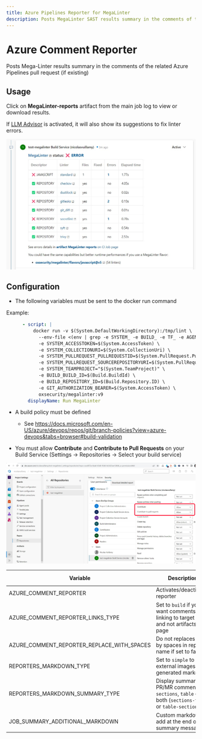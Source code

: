 ```yaml
---
title: Azure Pipelines Reporter for MegaLinter
description: Posts MegaLinter SAST results summary in the comments of the related Azure Pipelines pull request (if existing)
---
```

<!-- markdownlint-disable MD013 MD033 MD041 -->
# Azure Comment Reporter

Posts Mega-Linter results summary in the comments of the related Azure Pipelines pull request (if existing)

## Usage

Click on **MegaLinter-reports** artifact from the main job log to view or download results.

If [LLM Advisor](../llm-advisor.md) is activated, it will also show its suggestions to fix linter errors.

![Screenshot](../assets/images/AzureCommentReporter.jpg)

## Configuration

- The following variables must be sent to the docker run command

Example:

```yaml
      - script: |
          docker run -v $(System.DefaultWorkingDirectory):/tmp/lint \
            --env-file <(env | grep -e SYSTEM_ -e BUILD_ -e TF_ -e AGENT_) \
            -e SYSTEM_ACCESSTOKEN=$(System.AccessToken) \
            -e SYSTEM_COLLECTIONURI=$(System.CollectionUri) \
            -e SYSTEM_PULLREQUEST_PULLREQUESTID=$(System.PullRequest.PullRequestId) \
            -e SYSTEM_PULLREQUEST_SOURCEREPOSITORYURI=$(System.PullRequest.SourceRepositoryURI) \
            -e SYSTEM_TEAMPROJECT="$(System.TeamProject)" \
            -e BUILD_BUILD_ID=$(Build.BuildId) \
            -e BUILD_REPOSITORY_ID=$(Build.Repository.ID) \
            -e GIT_AUTHORIZATION_BEARER=$(System.AccessToken) \
            oxsecurity/megalinter:v9
        displayName: Run MegaLinter
```

- A build policy must be defined

  - See <https://docs.microsoft.com/en-US/azure/devops/repos/git/branch-policies?view=azure-devops&tabs=browser#build-validation>

- You must allow **Contribute** and **Contribute to Pull Requests** on your Build Service (Settings -> Repositories -> Select your build service)

![Screenshot](../assets/images/AzureReporterConfigContribute.jpg)

| Variable                                   | Description                                                                                             | Default value    |
|--------------------------------------------|---------------------------------------------------------------------------------------------------------|------------------|
| AZURE_COMMENT_REPORTER                     | Activates/deactivates reporter                                                                          | `true`           |
| AZURE_COMMENT_REPORTER_LINKS_TYPE          | Set to `build` if you want comments linking to target Build and not artifacts page                      | `artifacts`      |
| AZURE_COMMENT_REPORTER_REPLACE_WITH_SPACES | Do not replaces %20 by spaces in repo name if set to false                                              | `true`           |
| REPORTERS_MARKDOWN_TYPE                    | Set to `simple` to avoid external images in generated markdown                                          | `advanced`       |
| REPORTERS_MARKDOWN_SUMMARY_TYPE            | Display summary in PR/MR comments as `sections`, `table` or both (`sections-table` or `table-sections`) | `table-sections` |
| JOB_SUMMARY_ADDITIONAL_MARKDOWN            | Custom markdown to add at the end of the summary message                                                | <!-- -->         |
